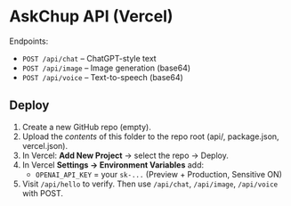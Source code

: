 # AskChup API (Vercel)

Endpoints:
- `POST /api/chat` – ChatGPT-style text
- `POST /api/image` – Image generation (base64)
- `POST /api/voice` – Text-to-speech (base64)

## Deploy
1. Create a new GitHub repo (empty).
2. Upload the *contents* of this folder to the repo root (api/, package.json, vercel.json).
3. In Vercel: **Add New Project** → select the repo → Deploy.
4. In Vercel **Settings → Environment Variables** add:
   - `OPENAI_API_KEY` = your `sk-...` (Preview + Production, Sensitive ON)
5. Visit `/api/hello` to verify. Then use `/api/chat`, `/api/image`, `/api/voice` with POST.

